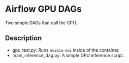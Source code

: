 # Airflow GPU DAGs

Two simple DAGs that call the GPU.

## Description

- gpu_test.py: Runs `nvidia-smi` inside of the container.
- main_inference_dag.py: A simple GPU inference script.



